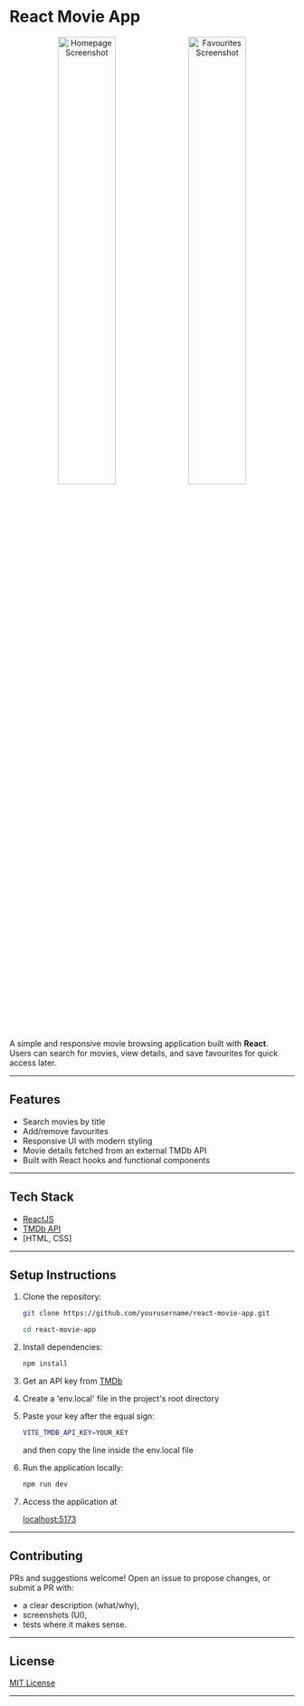 # React Movie App

<p align="center">
  <img src="https://github.com/user-attachments/assets/485a9daa-918d-408c-9186-f014ef174e16" alt="Homepage Screenshot" width="45%" />
  
  <img src="https://github.com/user-attachments/assets/e12e107e-ead6-4fde-88d2-bf05399bf371" alt="Favourites Screenshot" width="45%" />

</p>

A simple and responsive movie browsing application built with **React**.  
Users can search for movies, view details, and save favourites for quick access later.  

---

## Features

- Search movies by title  
- Add/remove favourites  
- Responsive UI with modern styling  
- Movie details fetched from an external TMDb API  
- Built with React hooks and functional components  

---

## Tech Stack

- [ReactJS](https://reactjs.org/)  
- [TMDb API](https://developer.themoviedb.org/docs/getting-started)
- [HTML, CSS]

---

## Setup Instructions

1. Clone the repository:

   ```bash
   git clone https://github.com/yourusername/react-movie-app.git

   cd react-movie-app
   ```

3. Install dependencies:

   ```bash
   npm install
   ```

3. Get an API key from [TMDb](https://developer.themoviedb.org/docs/getting-started)

4. Create a 'env.local' file in the project's root directory

5. Paste your key after the equal sign:

   ```bash
   VITE_TMDB_API_KEY=YOUR_KEY
   ```

   and then copy the line inside the env.local file

7. Run the application locally:

   ```bash
   npm run dev
   ```

9. Access the application at

   [localhost:5173](http://localhost:5173/)
   
---

## Contributing

PRs and suggestions welcome!
Open an issue to propose changes, or submit a PR with:

* a clear description (what/why),
* screenshots (UI),
* tests where it makes sense.

---

## License

[MIT License](https://choosealicense.com/licenses/mit/)

---
